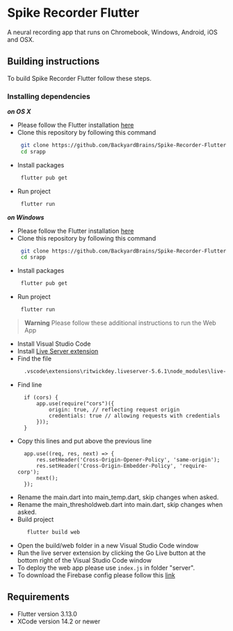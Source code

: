 Spike Recorder Flutter
========================

A neural recording app that runs on Chromebook, Windows, Android, iOS and OSX.


Building instructions
------------------------

To build Spike Recorder Flutter follow these steps.

### Installing dependencies

***on OS X***

- Please follow the Flutter installation [here](https://docs.flutter.dev/get-started/install/macos)
- Clone this repository by following this command
    ```sh
     git clone https://github.com/BackyardBrains/Spike-Recorder-Flutter.git ./srapp     
     cd srapp
    ```
- Install packages
    ```sh
     flutter pub get
    ```
- Run project
    ```sh
     flutter run 
    ```

***on Windows***

- Please follow the Flutter installation [here](https://docs.flutter.dev/get-started/install/windows)
- Clone this repository by following this command
    ```sh
     git clone https://github.com/BackyardBrains/Spike-Recorder-Flutter.git ./srapp  
     cd srapp
    ```
- Install packages
    ```sh
     flutter pub get
    ```
- Run project
    ```sh
     flutter run 
    ```


> **Warning**
> Please follow these additional instructions to run the Web App

- Install Visual Studio Code
- Install [Live Server extension](https://marketplace.visualstudio.com/items?itemName=ritwickdey.LiveServer)
- Find the file
  ```sh
    .vscode\extensions\ritwickdey.liveserver-5.6.1\node_modules\live-server\index.js
  ```
- Find line 
  ```
	if (cors) {
		app.use(require("cors")({
			origin: true, // reflecting request origin
			credentials: true // allowing requests with credentials
		}));
	}
  ```
- Copy this lines and put above the previous line
  ```
	app.use((req, res, next) => {
		res.setHeader('Cross-Origin-Opener-Policy', 'same-origin');
		res.setHeader('Cross-Origin-Embedder-Policy', 'require-corp');
		next();
	});
  ```
- Rename the main.dart into main_temp.dart, skip changes when asked.
- Rename the main_thresholdweb.dart into main.dart, skip changes when asked.
- Build project
  ```sh
     flutter build web
  ```
- Open the build/web folder in a new Visual Studio Code window
- Run the live server extension by clicking the Go Live button at the bottom right of the Visual Studio Code window
- To deploy the web app please use ```index.js``` in folder "server".
- To download the Firebase config please follow this [link](https://support.google.com/firebase/answer/7015592?hl=en#zippy=%2Cin-this-article)

Requirements
------------------------

- Flutter version 3.13.0
- XCode version 14.2 or newer
